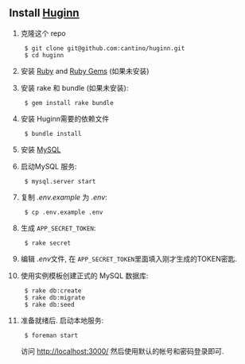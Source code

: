 ## Install [Huginn](https://github.com/cantino/huginn)

1. 克隆这个 repo

        $ git clone git@github.com:cantino/huginn.git
        $ cd huginn

2. 安装 [Ruby](http://www.ruby-lang.org/en/downloads/) and [Ruby Gems](https://rubygems.org/pages/download) (如果未安装)
3. 安装 rake 和 bundle (如果未安装):

        $ gem install rake bundle

4. 安装 Huginn需要的依赖文件

        $ bundle install

5. 安装 [MySQL](http://dev.mysql.com/downloads/)
6. 启动MySQL 服务:

        $ mysql.server start

6. 复制 *.env.example* 为 *.env*:

        $ cp .env.example .env

8. 生成 `APP_SECRET_TOKEN`:

        $ rake secret

7. 编辑 *.env*文件, 在 `APP_SECRET_TOKEN`里面填入刚才生成的TOKEN密匙.
8. 使用实例模板创建正式的 MySQL 数据库:

        $ rake db:create
        $ rake db:migrate
        $ rake db:seed

8. 准备就绪后. 启动本地服务: 

        $ foreman start  

    访问 [http://localhost:3000/](http://localhost:3000/) 然后使用默认的帐号和密码登录即可.

